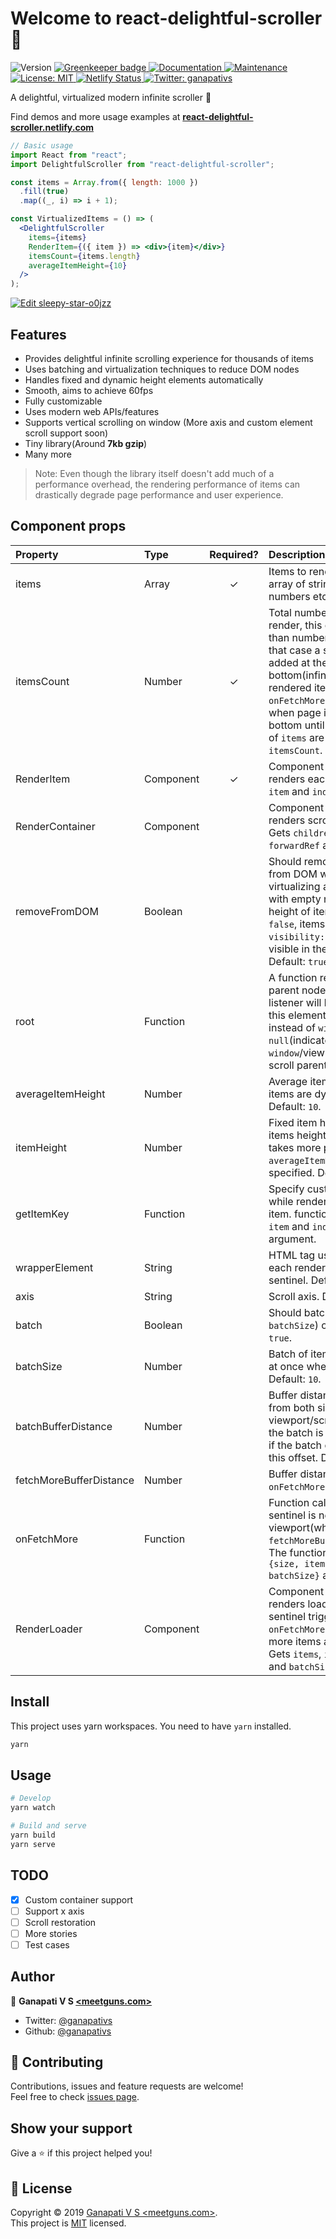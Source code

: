 # Welcome to react-delightful-scroller 👋

<p>
  <img alt="Version" src="https://img.shields.io/npm/v/react-delightful-scroller.svg">
  <a href="https://greenkeeper.io/">
    <img alt="Greenkeeper badge" src="https://badges.greenkeeper.io/ganapativs/react-delightful-scroller.svg" target="_blank" />
  </a>
  <a href="https://github.com/ganapativs/react-delightful-scroller#readme">
    <img alt="Documentation" src="https://img.shields.io/badge/documentation-yes-brightgreen.svg" target="_blank" />
  </a>
  <a href="https://github.com/ganapativs/react-delightful-scroller/graphs/commit-activity">
    <img alt="Maintenance" src="https://img.shields.io/badge/Maintained%3F-yes-green.svg" target="_blank" />
  </a>
  <a href="https://github.com/ganapativs/react-delightful-scroller/blob/master/LICENSE">
    <img alt="License: MIT" src="https://img.shields.io/badge/License-MIT-yellow.svg" target="_blank" />
  </a>
  <a href="https://app.netlify.com/sites/react-delightful-scroller/deploys">
    <img alt="Netlify Status" src="https://api.netlify.com/api/v1/badges/78aa47e6-80f3-4372-aeba-b2fb6bf491bf/deploy-status" target="_blank" />
  </a>
  <a href="https://twitter.com/ganapativs">
    <img alt="Twitter: ganapativs" src="https://img.shields.io/twitter/follow/ganapativs.svg?style=social" target="_blank" />
  </a>
</p>

A delightful, virtualized modern infinite scroller 🎉

Find demos and more usage examples at **[react-delightful-scroller.netlify.com](https://react-delightful-scroller.netlify.com/)**

```jsx
// Basic usage
import React from "react";
import DelightfulScroller from "react-delightful-scroller";

const items = Array.from({ length: 1000 })
  .fill(true)
  .map((_, i) => i + 1);

const VirtualizedItems = () => (
  <DelightfulScroller
    items={items}
    RenderItem={({ item }) => <div>{item}</div>}
    itemsCount={items.length}
    averageItemHeight={10}
  />
);
```

[![Edit sleepy-star-o0jzz](https://codesandbox.io/static/img/play-codesandbox.svg)](https://codesandbox.io/s/sleepy-star-o0jzz?fontsize=12)

## Features

- Provides delightful infinite scrolling experience for thousands of items
- Uses batching and virtualization techniques to reduce DOM nodes
- Handles fixed and dynamic height elements automatically
- Smooth, aims to achieve 60fps
- Fully customizable
- Uses modern web APIs/features
- Supports vertical scrolling on window (More axis and custom element scroll support soon)
- Tiny library(Around **7kb gzip**)
- Many more

> Note: Even though the library itself doesn't add much of a performance overhead, the rendering performance of items can drastically degrade page performance and user experience.

## Component props

| Property | Type | Required? | Description |
|:---|:---|:---:|:---|
| items | Array | ✓ | Items to render, can be array of strings, objects or numbers etc. |
| itemsCount | Number | ✓ | Total number of items to render, this can be larger than number of `items`, in that case a sentinel is added at the bottom(infinite scroll) of rendered items and `onFetchMore` is triggered when page is scrolled to bottom until the number of `items` are equal to the `itemsCount`. |
| RenderItem | Component | ✓ | Component which renders each item. Gets `item` and `index` as prop. |
| RenderContainer | Component |  | Component which renders scroll container. Gets `children` and `forwardRef` as prop. |
| removeFromDOM | Boolean |  | Should remove/add items from DOM while virtualizing and replace with empty node of same height of item. If set to `false`, items will be set to `visibility: hidden;` if not visible in the viewport. Default: `true`. |
| root | Function |  | A function returning scroll parent node. Scroll listener will be attached to this element(if provided) instead of `window`. Default: `null`(indicates `window`/viewport is the scroll parent). |
| averageItemHeight | Number |  | Average item height if the items are dynamic. Default: `10`. |
| itemHeight | Number |  | Fixed item height if the items height is fixed. This takes more priority over `averageItemHeight` if specified. Default: `null`. |
| getItemKey | Function |  | Specify custom `key` prop while rendering each item. function receives `item` and `index` as argument. |
| wrapperElement | String |  | HTML tag used to wrap each rendered item and sentinel. Default: `div`. |
| axis | String |  | Scroll axis. Default: `y`. |
| batch | Boolean |  | Should batch items(check `batchSize`) or not. Default: `true`. |
| batchSize | Number |  | Batch of items to render at once when virtualizing. Default: `10`. |
| batchBufferDistance | Number |  | Buffer distance of batch from both side of viewport/scrollable node. the batch is only rendered if the batch overlaps with this offset. Default: `250`. |
| fetchMoreBufferDistance | Number |  | Buffer distance to trigger `onFetchMore`. Default: `500`. |
| onFetchMore | Function |  | Function called when sentinel is near the viewport(when it crosses `fetchMoreBufferDistance`). The function receives `{size, itemsCount, batchSize}` as argument. |
| RenderLoader | Component |  | Component which renders loader when sentinel triggers `onFetchMore`(basically, more items are loading). Gets `items`, `itemsCount` and `batchSize` as prop. |

## Install

This project uses yarn workspaces. You need to have `yarn` installed.

```sh
yarn
```

## Usage

```sh
# Develop
yarn watch
```

```sh
# Build and serve
yarn build
yarn serve
```

## TODO

- [x] Custom container support
- [ ] Support x axis
- [ ] Scroll restoration
- [ ] More stories
- [ ] Test cases

## Author

👤 **Ganapati V S [<meetguns.com>](meetguns.com)**

* Twitter: [@ganapativs](https://twitter.com/ganapativs)
* Github: [@ganapativs](https://github.com/ganapativs)

## 🤝 Contributing

Contributions, issues and feature requests are welcome!<br />Feel free to check [issues page](https://github.com/ganapativs/react-delightful-scroller/issues).

## Show your support

Give a ⭐️ if this project helped you!

## 📝 License

Copyright © 2019 [Ganapati V S <meetguns.com>](https://github.com/ganapativs).<br />
This project is [MIT](https://github.com/ganapativs/react-delightful-scroller/blob/master/LICENSE) licensed.

